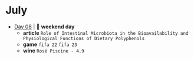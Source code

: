 # July

- [Day 08](07-08-2023.md) | :sunrise_over_mountains: **weekend day**
  - **article**  `Role of Intestinal Microbiota in the Bioavailability and Physiological Functions of Dietary Polyphenols`
  - **game** `fifa 22` `fifa 23`
  - **wine** `Rosé Piscine - 4.9`
